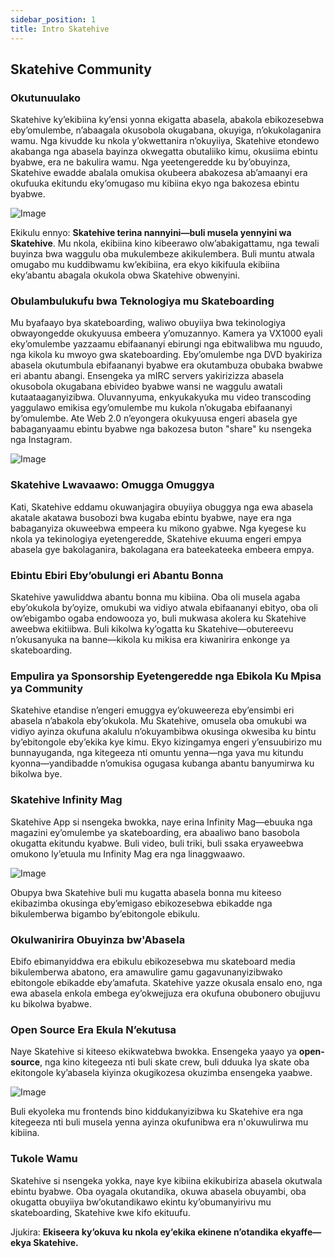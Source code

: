 ```yaml
---
sidebar_position: 1
title: Intro Skatehive
---
```


## Skatehive Community  
### Okutunuulako  
Skatehive ky’ekibiina ky’ensi yonna ekigatta abasela, abakola ebikozesebwa eby’omulembe, n’abaagala okusobola okugabana, okuyiga, n’okukolaganira wamu. Nga kivudde ku nkola y’okwettanira n’okuyiiya, Skatehive etondewo akabanga nga abasela bayinza okwegatta obutaliiko kimu, okusiima ebintu byabwe, era ne bakulira wamu. Nga yeetengeredde ku by’obuyinza, Skatehive ewadde abalala omukisa okubeera abakozesa ab’amaanyi era okufuuka ekitundu eky’omugaso mu kibiina ekyo nga bakozesa ebintu byabwe.  

![Image](https://ipfs.skatehive.app/ipfs/QmbzyAq6rBnuNohzddiDQN4w5sENS8sGMUnki2gjbKFN7e)  

Ekikulu ennyo: **Skatehive terina nannyini—buli musela yennyini wa Skatehive**. Mu nkola, ekibiina kino kibeerawo olw’abakigattamu, nga tewali buyinza bwa waggulu oba mukulembeze akikulembera. Buli muntu atwala omugabo mu kuddibwamu kw’ekibiina, era ekyo kikifuula ekibiina eky’abantu abagala okukola obwa Skatehive obwenyini.  

### Obulambulukufu bwa Teknologiya mu Skateboarding  
Mu byafaayo bya skateboarding, waliwo obuyiiya bwa tekinologiya obwayongedde okukyuusa embeera y’omuzannyo. Kamera ya VX1000 eyali eky’omulembe yazzaamu ebifaananyi ebirungi nga ebitwalibwa mu nguudo, nga kikola ku mwoyo gwa skateboarding. Eby’omulembe nga DVD byakiriza abasela okutumbula ebifaananyi byabwe era okutambuza obubaka bwabwe eri abantu abangi. Ensengeka ya mIRC servers yakirizizza abasela okusobola okugabana ebivideo byabwe wansi ne waggulu awatali kutaataaganyizibwa. Oluvannyuma, enkyukakyuka mu video transcoding yaggulawo emikisa egy’omulembe mu kukola n’okugaba ebifaananyi by’omulembe. Ate Web 2.0 n’eyongera okukyuusa engeri abasela gye babaganyaamu ebintu byabwe nga bakozesa buton "share" ku nsengeka nga Instagram.  

![Image](https://ipfs.skatehive.app/ipfs/QmSt5VnN6P4k3ja1D723F46GtpEzZnxcaZwMHqpv7saPri)  

### Skatehive Lwavaawo: Omugga Omuggya  
Kati, Skatehive eddamu okuwanjagira obuyiiya obuggya nga ewa abasela akatale akatawa busobozi bwa kugaba ebintu byabwe, naye era nga babaganyiza okuweebwa empeera ku mikono gyabwe. Nga kyegese ku nkola ya tekinologiya eyetengeredde, Skatehive ekuuma engeri empya abasela gye bakolaganira, bakolagana era bateekateeka embeera empya.  

### Ebintu Ebiri Eby’obulungi eri Abantu Bonna  
Skatehive yawuliddwa abantu bonna mu kibiina. Oba oli musela agaba eby’okukola by’oyize, omukubi wa vidiyo atwala ebifaananyi ebityo, oba oli ow’ebigambo ogaba endowooza yo, buli mukwasa akolera ku Skatehive aweebwa ekitiibwa. Buli kikolwa ky’ogatta ku Skatehive—obutereevu n’okusanyuka na banne—kikola ku mikisa era kiwanirira enkonge ya skateboarding.  

### Empulira ya Sponsorship Eyetengeredde nga Ebikola Ku Mpisa ya Community  
Skatehive etandise n’engeri emuggya ey’okuweereza eby’ensimbi eri abasela n’abakola eby’okukola. Mu Skatehive, omusela oba omukubi wa vidiyo ayinza okufuna akalulu n’okuyambibwa okusinga okwesiba ku bintu by’ebitongole eby’ekika kye kimu. Ekyo kizingamya engeri y’ensuubirizo mu bunnayuganda, nga kitegeeza nti omuntu yenna—nga yava mu kitundu kyonna—yandibadde n’omukisa ogugasa kubanga abantu banyumirwa ku bikolwa bye.  

### Skatehive Infinity Mag  
Skatehive App si nsengeka bwokka, naye erina Infinity Mag—ebuuka nga magazini ey’omulembe ya skateboarding, era abaaliwo bano basobola okugatta ekitundu kyabwe. Buli video, buli triki, buli ssaka eryaweebwa omukono ly’etuula mu Infinity Mag era nga linaggwaawo.  

![Image](https://ipfs.skatehive.app/ipfs/QmPvSv7iRDrHJTxBpqeoyi5utA8QmgEUCuAiQ2JsYCGz4m)  

Obupya bwa Skatehive buli mu kugatta abasela bonna mu kiteeso ekibazimba okusinga eby’emigaso ebikozesebwa ebikadde nga bikulemberwa bigambo by’ebitongole ebikulu.  

### Okulwanirira Obuyinza bw'Abasela  
Ebifo ebimanyiddwa era ebikulu ebikozesebwa mu skateboard media bikulemberwa abatono, era amawulire gamu gagavunanyizibwako ebitongole ebikadde eby’amafuta. Skatehive yazze okusala ensalo eno, nga ewa abasela enkola embega ey’okwejjuza era okufuna obubonero obujjuvu ku bikolwa byabwe.  

### Open Source Era Ekula N’ekutusa  
Naye Skatehive si kiteeso ekikwatebwa bwokka. Ensengeka yaayo ya **open-source**, nga kino kitegeeza nti buli skate crew, buli dduuka lya skate oba ekitongole ky’abasela kiyinza okugikozesa okuzimba ensengeka yaabwe.  

![Image](https://ipfs.skatehive.app/ipfs/QmePbuFW6b86qDRbKXqpTr5rU8HKF6VRpboxiy9JH3Eujb)  

Buli ekyoleka mu frontends bino kiddukanyizibwa ku Skatehive era nga kitegeeza nti buli musela yenna ayinza okufunibwa era n'okuwulirwa mu kibiina.  

### Tukole Wamu  
Skatehive si nsengeka yokka, naye kye kibiina ekikubiriza abasela okutwala ebintu byabwe. Oba oyagala okutandika, okuwa abasela obuyambi, oba okugatta obuyiiya bw’okutandikawo ekintu ky’obumanyirivu mu skateboarding, Skatehive kwe kifo ekituufu.  

Jjukira: **Ekiseera ky’okuva ku nkola ey’ekika ekinene n’otandika ekyaffe—ekya Skatehive.**

